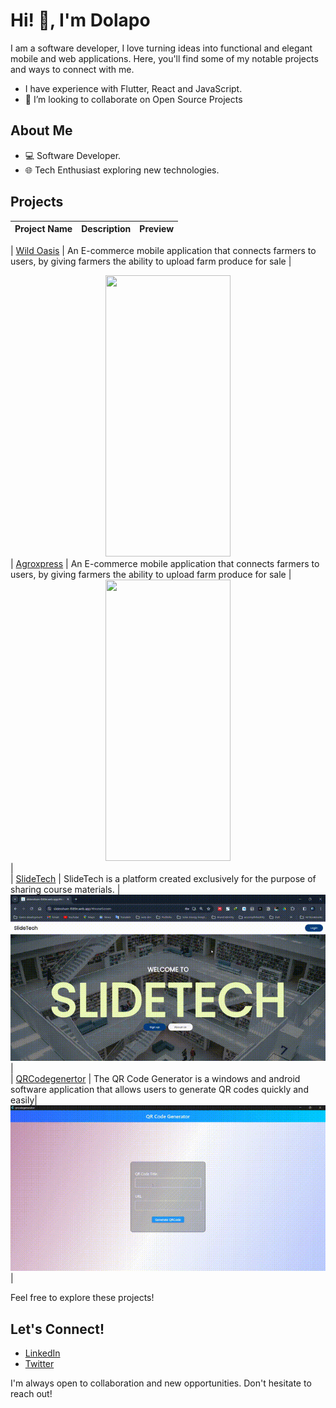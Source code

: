# Hi! 👋, I'm Dolapo

I am a software developer, I love turning ideas into functional and elegant mobile and web applications. Here, you'll find some of my notable projects and ways to connect with me.

- I have experience with Flutter, React and JavaScript. 
- 👯 I’m looking to collaborate on Open Source Projects
## About Me

- 💻 Software Developer.
- 🌐 Tech Enthusiast exploring new technologies.

## Projects

| Project Name | Description | Preview |  
|--------------|-------------|-----------|

| [Wild Oasis](https://github.com/Dolapo-A/summer) | An E-commerce mobile application that connects farmers to users, by giving farmers the ability to upload farm produce for sale | <div align = "center"><img src="https://raw.githubusercontent.com/Dolapo-A/Dolapo-A/main/assets/agroxpress.gif"  width="200" height="450"/></div> 
| [Agroxpress](https://github.com/Dolapo-A/agroxpress) | An E-commerce mobile application that connects farmers to users, by giving farmers the ability to upload farm produce for sale | <div align = "center"><img src="https://raw.githubusercontent.com/Dolapo-A/Dolapo-A/main/assets/agroxpress.gif"  width="200" height="450"/></div>  |  
| [SlideTech](https://slidesshare-f089e.web.app/) | SlideTech is a platform created exclusively for the purpose of sharing course materials. | ![Project 2](https://raw.githubusercontent.com/Dolapo-A/Dolapo-A/main/assets/Slidetech.gif) |  
| [QRCodegenertor](https://github.com/Dolapo-A/qrcodegenerator) | The QR Code Generator is a windows and android software application that allows users to generate QR codes quickly and easily| ![Project 3](https://raw.githubusercontent.com/Dolapo-A/Dolapo-A/main/assets/Qrcodegenerator.gif) |  

Feel free to explore these projects!

## Let's Connect!

- [LinkedIn](https://www.linkedin.com/in/dolapo-araoye-86ba31219/)
- [Twitter](https://twitter.com/_dolapoe)

I'm always open to collaboration and new opportunities. Don't hesitate to reach out!

